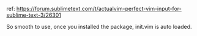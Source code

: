 ref: https://forum.sublimetext.com/t/actualvim-perfect-vim-input-for-sublime-text-3/26301

So smooth to use, once you installed the package, init.vim is auto loaded.

